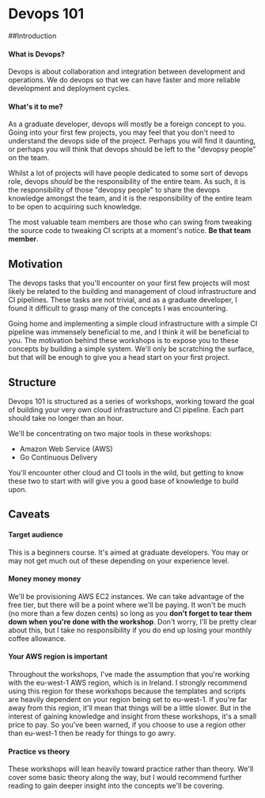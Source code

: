 # Devops 101

##Introduction

#### What is Devops?
Devops is about collaboration and integration between development and operations. We do devops so that we can have faster and more reliable development and deployment cycles.

#### What's it to me?
As a graduate developer, devops will mostly be a foreign concept to you. Going into your first few projects, you may feel that you don't need to understand the devops side of the project. Perhaps you will find it daunting, or perhaps you will think that devops should be left to the "devopsy people" on the team. 

Whilst a lot of projects will have people dedicated to some sort of devops role, devops *should* be the responsibility of the entire team. As such, it is the responsibility of those "devopsy people" to share the devops knowledge amongst the team, and it is the responsibility of the entire team to be open to acquiring such knowledge.

The most valuable team members are those who can swing from tweaking the source code to tweaking CI scripts at a moment's notice. **Be that team member**.

## Motivation
The devops tasks that you'll encounter on your first few projects will most likely be related to the building and management of cloud infrastructure and CI pipelines. These tasks are not trivial, and as a graduate developer, I found it difficult to grasp many of the concepts I was encountering. 

Going home and implementing a simple cloud infrastructure with a simple CI pipeline was immensely beneficial to me, and I think it will be beneficial to you. The motivation behind these workshops is to expose you to these concepts by building a simple system. We'll only be scratching the surface, but that will be enough to give you a head start on your first project.

## Structure
Devops 101 is structured as a series of workshops, working toward the goal of building your very own cloud infrastructure and CI pipeline. Each part should take no longer than an hour. 

We'll be concentrating on two major tools in these workshops:

- Amazon Web Service (AWS)
- Go Continuous Delivery

You'll encounter other cloud and CI tools in the wild, but getting to know these two to start with will give you a good base of knowledge to build upon.

## Caveats
#### Target audience
This is a beginners course. It's aimed at graduate developers. You may or may not get much out of these depending on your experience level.

#### Money money money
We'll be provisioning AWS EC2 instances. We can take advantage of the free tier, but there will be a point where we'll be paying. It won't be much (no more than a few dozen cents) so long as you **don't forget to tear them down when you're done with the workshop**. Don't worry, I'll be pretty clear about this, but I take no responsibility if you do end up losing your monthly coffee allowance.

#### Your AWS region is important
Throughout the workshops, I've made the assumption that you're working with the eu-west-1 AWS region, which is in Ireland. 
I strongly recommend using this region for these workshops because the templates and scripts are heavily dependent on your region being set to eu-west-1. If you're far away from this region, it'll mean that things will be a little slower. But in the interest of gaining knowledge and insight from these workshops, it's a small price to pay. So you've been warned, if you choose to use a region other than eu-west-1 then be ready for things to go awry.

#### Practice vs theory
These workshops will lean heavily toward practice rather than theory. We'll cover some basic theory along the way, but I would recommend further reading to gain deeper insight into the concepts we'll be covering.









